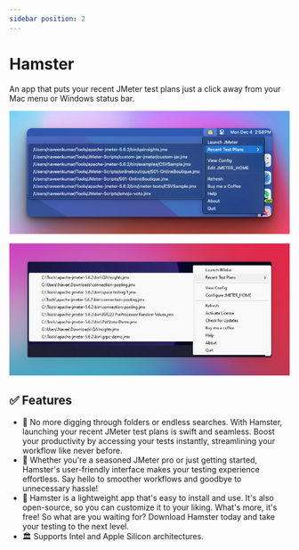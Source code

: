 ```yaml
---
sidebar position: 2
---
```

# Hamster

An app that puts your recent JMeter test plans just a click away from your Mac menu or Windows status bar.

![Hamster - Instantly Launch JMeter Test Plans](https://raw.githubusercontent.com/QAInsights/hamster/main/assets/Hamster.png)

![Hamster - Windows Pro](../static/assets/windows/Hamster-Windows-Pro.png)

## ✅ Features

- 🎯 No more digging through folders or endless searches. With Hamster, launching your recent JMeter test plans is swift and seamless. Boost your productivity by accessing your tests instantly, streamlining your workflow like never before.
- 🌟 Whether you're a seasoned JMeter pro or just getting started, Hamster's user-friendly interface makes your testing experience effortless. Say hello to smoother workflows and goodbye to unnecessary hassle!
- 🚀 Hamster is a lightweight app that's easy to install and use. It's also open-source, so you can customize it to your liking. What's more, it's free! So what are you waiting for? Download Hamster today and take your testing to the next level.
- 🏛️ Supports Intel and Apple Silicon architectures.
